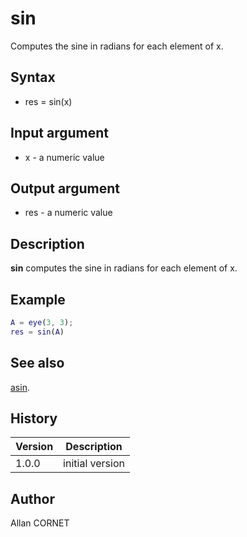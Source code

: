 

# sin

Computes the sine in radians for each element of x.

## Syntax

- res = sin(x)

## Input argument

 - x - a numeric value

## Output argument

 - res - a numeric value

## Description

<b>sin</b> computes the sine in radians for each element of x.

## Example

```matlab
A = eye(3, 3);
res = sin(A)
```

## See also

[asin](asin.md).
## History

|Version|Description|
|------|------|
|1.0.0|initial version|


## Author

Allan CORNET



